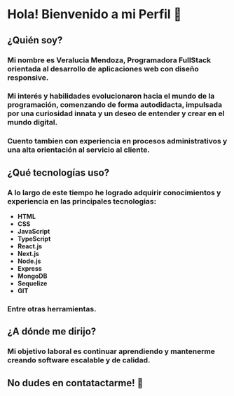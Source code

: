 # Hola! Bienvenido a mi Perfil 👋

## ¿Quién soy?

### Mi nombre es Veralucia Mendoza, **Programadora FullStack** orientada al desarrollo de aplicaciones web con diseño responsive.

### Mi interés y habilidades evolucionaron hacia el mundo de la programación, comenzando de forma autodidacta, impulsada por una curiosidad innata y un deseo de entender y crear en el mundo digital.

### Cuento tambien con experiencia en procesos administrativos y una alta orientación al servicio al cliente.

## ¿Qué tecnologías uso?

### A lo largo de este tiempo he logrado adquirir conocimientos y experiencia en las principales tecnologias:
- **HTML**
- **CSS**
- **JavaScript**
- **TypeScript**
- **React.js**
- **Next.js**
- **Node.js**
- **Express**
- **MongoDB**
- **Sequelize**
- **GIT**
### Entre otras herramientas.

## ¿A dónde me dirijo?

### Mi objetivo laboral es continuar aprendiendo y mantenerme creando software escalable y de calidad.

## No dudes en contatactarme! 🚀


<!--
**VeraluciaMendoza/VeraluciaMendoza** is a ✨ _special_ ✨ repository because its `README.md` (this file) appears on your GitHub profile.

Here are some ideas to get you started:

- 🔭 I’m currently working on ...
- 🌱 I’m currently learning ...
- 👯 I’m looking to collaborate on ...
- 🤔 I’m looking for help with ...
- 💬 Ask me about ...
- 📫 How to reach me: ...
- 😄 Pronouns: ...
- ⚡ Fun fact: ...
-->




